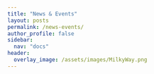 ```yaml
---
title: "News & Events"
layout: posts
permalink: /news-events/
author_profile: false
sidebar:
  nav: "docs"
header:
  overlay_image: /assets/images/MilkyWay.png 
---
```

